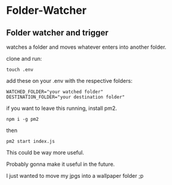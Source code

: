 # Folder-Watcher

## Folder watcher and trigger

watches a folder and moves whatever enters into another folder.

clone and run:
```
touch .env
```

add these on your .env with the respective folders:
```
WATCHED_FOLDER="your watched folder"
DESTINATION_FOLDER="your destination folder"
```

if you want to leave this running, install pm2.


```
npm i -g pm2
```
then 

```
pm2 start index.js
```

This could be way more useful. 

Probably gonna make it useful in the future. 

I just wanted to move my jpgs into a wallpaper folder ;p